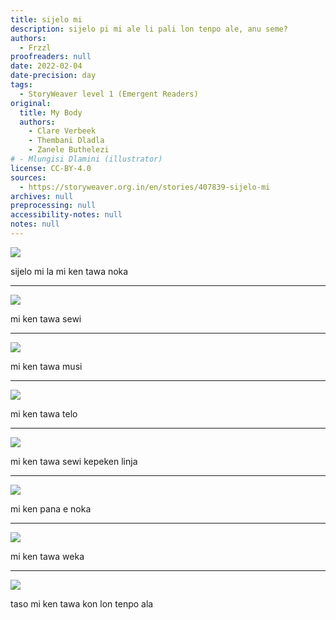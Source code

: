 ```yaml
---
title: sijelo mi
description: sijelo pi mi ale li pali lon tenpo ale, anu seme?
authors:
  - Frzzl
proofreaders: null
date: 2022-02-04
date-precision: day
tags:
  - StoryWeaver level 1 (Emergent Readers)
original:
  title: My Body
  authors:
    - Clare Verbeek
    - Thembani Dladla
    - Zanele Buthelezi
# - Mlungisi Dlamini (illustrator)
license: CC-BY-4.0
sources:
  - https://storyweaver.org.in/en/stories/407839-sijelo-mi
archives: null
preprocessing: null
accessibility-notes: null
notes: null
---
```


![](https://storage.googleapis.com/static.storyweaver.org.in/illustration_crops/40761/size7/9e00bebb774dbc984ca41d12505ab89b.jpg)

sijelo mi la mi ken tawa noka

---

![](https://storage.googleapis.com/static.storyweaver.org.in/illustration_crops/40762/size7/650c7607ee74ced9552feb2564cb4136.jpg)

mi ken tawa sewi

---

![](https://storage.googleapis.com/static.storyweaver.org.in/illustration_crops/40763/size7/47f3499baf7dee08d7a2f90b32257c89.jpg)

mi ken tawa musi

---

![](https://storage.googleapis.com/static.storyweaver.org.in/illustration_crops/40764/size7/757718534917a3cf2b68dec712d4bc45.jpg)

mi ken tawa telo

---

![](https://storage.googleapis.com/static.storyweaver.org.in/illustration_crops/40765/size7/8900a3624891184bec1204e5b0cc8ffe.jpg)

mi ken tawa sewi kepeken linja

---

![](https://storage.googleapis.com/static.storyweaver.org.in/illustration_crops/40766/size7/f488ba84c02ef260ce24a0c2d0b5e438.jpg)

mi ken pana e noka

---

![](https://storage.googleapis.com/static.storyweaver.org.in/illustration_crops/40767/size7/b7d0f0aea732d7028bfae2c059aef3ff.jpg)

mi ken tawa weka

---

![](https://storage.googleapis.com/static.storyweaver.org.in/illustration_crops/40768/size7/c2c0ef0992d4bc1afc9275744efaf9e1.jpg)

taso mi ken tawa kon lon tenpo ala
